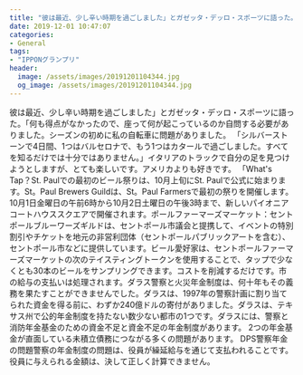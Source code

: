```yaml
---
title: "彼は最近、少し辛い時期を過ごしました」とガゼッタ・デッロ・スポーツに語った。"
date: 2019-12-01 10:47:07
categories:
- General
tags:
- "IPPONグランプリ"
header:
  image: /assets/images/20191201104344.jpg
  og_image: /assets/images/20191201104344.jpg
---
```


彼は最近、少し辛い時期を過ごしました」とガゼッタ・デッロ・スポーツに語った。「何も得点がなかったので、座って何が起こっているのか自問する必要がありました。シーズンの初めに私の自転車に問題がありました。 「シルバーストーンで4日間、1つはバルセロナで、もう1つはカタールで過ごしました。すべてを知るだけでは十分ではありません。」イタリアのトラックで自分の足を見つけようとしますが、とても楽しいです。アメリカよりも好きです。 「What&#39;s Tap？St. Paulでの最初のビール祭りは、10月上旬にSt. Paulで公式に始まります。St。Paul Brewers Guildは、St。Paul Farmersで最初の祭りを開催します。 10月1日金曜日の午前6時から10月2日土曜日の午後3時まで、新しいパイオニアコートハウススクエアで開催されます。ポールファーマーズマーケット：セントポールブルーワーズギルドは、セントポール市議会と提携して、イベントの特別割引やチケットを地元の非営利団体（セントポールパブリックアートを含む）、セントポール市などに提供しています。ビール愛好家は、セントポールファーマーズマーケットの次のテイスティングトークンを使用することで、タップで少なくとも30本のビールをサンプリングできます。コストを削減するだけです。市の給与の支払いは処理されます。ダラス警察と火災年金制度は、何十年もその義務を果たすことができませんでした。ダラスは、1997年の警察計画に割り当てられた資金を得る前に、わずか240億ドルの寄付がありました。ダラスは、テキサス州で公的年金制度を持たない数少ない都市の1つです。ダラスには、警察と消防年金基金のための資金不足と資金不足の年金制度があります。 2つの年金基金が直面している未積立債務につながる多くの問題があります。 DPS警察年金の問題警察の年金制度の問題は、役員が繰延給与を通じて支払われることです。役員に与えられる金額は、決して正しく計算できません。
